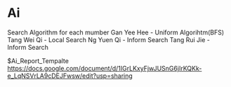 # Ai

Search Algorithm for each mumber
Gan Yee Hee     - Uniform Algorihtm(BFS)
Tang Wei Qi     - Local Search
Ng Yuen Qi      - Inform Search
Tang Rui Jie    - Inform Search

$Ai_Report_Tempalte
https://docs.google.com/document/d/1IGrLKxyFjwJUSnG6jIrKQKk-e_LqNSVrLA9cDEJFwsw/edit?usp=sharing